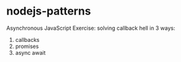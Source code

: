 # nodejs-patterns

Asynchronous JavaScript Exercise: solving callback hell in 3 ways:
1. callbacks
2. promises
3. async await


 
